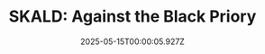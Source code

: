 ---
title: "SKALD: Against the Black Priory"
id: 1069160
date: 2025-05-15T00:00:05.927Z
link: games/steam/recent/skald-against-the-black-priory
image: http://media.steampowered.com/steamcommunity/public/images/apps/1069160/1f66c5c2494a06fc5ba643e70fde390868ce9636.jpg
playtime_2weeks: 2
playtime_forever: 753
playtime_windows_forever: 0
playtime_mac_forever: 0
playtime_linux_forever: 753
playtime_deck_forever: 753
---